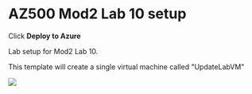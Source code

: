 # AZ500 Mod2 Lab 10 setup

Click **Deploy to Azure**
 
Lab setup for Mod2 Lab 10.

This template will create a single virtual machine called "UpdateLabVM"
 
<a href="https://portal.azure.com/#create/Microsoft.Template/uri/https%3A%2F%2Fraw.githubusercontent.com%2FGoDeploy%2FAZ500%2Fmaster%2FAZ500%20Mod2%20Lab%2010%2Ftemplate.json
" target="_blank">
    <img src="http://azuredeploy.net/deploybutton.png"/>
</a>
